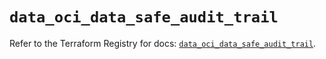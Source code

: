 # `data_oci_data_safe_audit_trail`

Refer to the Terraform Registry for docs: [`data_oci_data_safe_audit_trail`](https://registry.terraform.io/providers/oracle/oci/6.18.0/docs/data-sources/data_safe_audit_trail).
